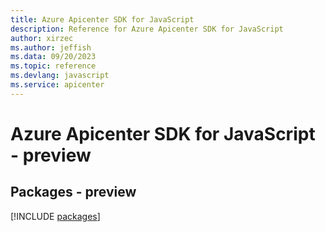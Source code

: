 ```yaml
---
title: Azure Apicenter SDK for JavaScript
description: Reference for Azure Apicenter SDK for JavaScript
author: xirzec
ms.author: jeffish
ms.data: 09/20/2023
ms.topic: reference
ms.devlang: javascript
ms.service: apicenter
---
```

# Azure Apicenter SDK for JavaScript - preview
## Packages - preview
[!INCLUDE [packages](apicenter-index.md)]
